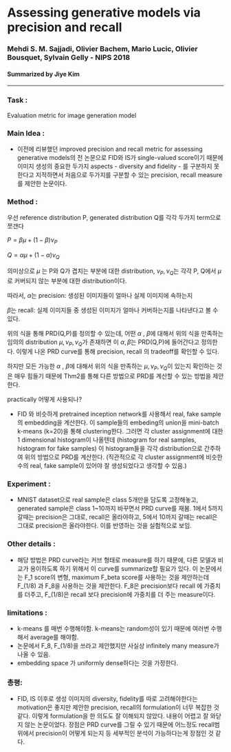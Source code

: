 # Assessing generative models via precision and recall
### Mehdi S. M. Sajjadi, Olivier Bachem, Mario Lucic, Olivier Bousquet, Sylvain Gelly - NIPS 2018
#### Summarized by Jiye Kim

---

### **Task** : 
Evaluation metric for image generation model



### **Main Idea** : 
-  이전에 리뷰했던 improved precision and recall metric for assessing generative models의 전 논문으로 FID와 IS가 single-valued score이기 때문에 이미지 생성의 중요한 두가지 aspects - diversity and fidelity - 를 구분하지 못한다고 지적하면서 처음으로 두가지를 구분할 수 있는 precision, recall measure를 제안한 논문이다.



### **Method** :  
우선 reference distribution P, generated distribution Q를 각각 두가지 term으로 쪼갠다

$P= \beta\mu + (1-\beta)\nu_P$

$Q=\alpha\mu+(1-\alpha)\nu_Q$

의미상으로 $\mu$ 는 P와 Q가 겹치는 부분에 대한 distribution, $\nu_P ,\nu_Q$는 각각 P, Q에서 $\mu$로 커버되지 않는 부분에 대한 distribution이다.

따라서, $\alpha$는 precision: 생성된 이미지들이 얼마나 실제 이미지에 속하는지

$\beta$는 recall: 실제 이미지들 중 생성된 이미지가 얼마나 커버하는지를 나타낸다고 볼 수 있다.



위의 식을 통해 PRD(Q,P)를 정의할 수 있는데, 어떤 $\alpha$ , $\beta$에 대해서 위의 식을 만족하는 임의의 distribution $\mu,\nu_P,\nu_Q$가 존재하면 이 $\alpha, \beta$는 PRD(Q,P)에 들어간다고 정의한다. 이렇게 나온 PRD curve를 통해 precision, recall 의 tradeoff를 확인할 수 있다.



하지만 모든 가능한 $\alpha$ , $\beta$에 대해서 위의 식을 만족하는 $\mu,\nu_P,\nu_Q$이 있는지 확인하는 것은 매우 힘들기 때문에 Thm2를 통해 다른 방법으로 PRD를 계산할 수 있는 방법을 제안한다.

practically 어떻게 사용되나?

- FID 와 비슷하게 pretrained inception network를 사용해서 real, fake sample의 embedding을 계산한다. 이 sample들의 embeding의 union을 mini-batch k-means (k=20)을 통해 clustering한다. 그러면 각 cluster assignment에 대한 1 dimensional histogram이 나올텐데 (histogram for real samples, histogram for fake samples) 이 histogram들을 각각 distribution으로 간주하여 위의 방법으로 PRD를 계산한다. (직관적으로 각 cluster assignment에 비슷한 수의 real, fake sample이 있어야 잘 생성되었다고 생각할 수 있음.)




### **Experiment** :
- MNIST dataset으로 real sample은 class 5개만을 담도록 고정해놓고, generated sample은 class 1~10까지 바꾸면서 PRD curve를 재봄. 1에서 5까지 갈때는 precision은 그대로, recall은 올라야하고, 5에서 10까지 갈때는 recall은 그대로 precision은 올라야한다. 이를 반영하는 것을 실험적으로 보임.
### **Other details** :

- 해당 방법은 PRD curve라는 커브 형태로 measure를 하기 때문에, 다른 모델과 비교가 용이하도록 하기 위해서 이 curve를 summarize할 필요가 있다. 이 논문에서는 F_1 score의 변형, maximum F_beta score를 사용하는 것을 제안하는데 F_(1/8) 과 F_8을 사용하는 것을 제안한다. F_8은 precision보다 recall 에 가중치를 더주고, F_(1/8)은 recall 보다 precision에 가중치를 더 주는 measure이다.

### **limitations** :
- k-means 를 매번 수행해야함. k-means는 random성이 있기 때문에 여러번 수행해서 average를 해야함.
- 논문에서 F_8, F_(1/8)을 쓰라고 제안했지만 사실상 infinitely many measure가 나올 수 있음.
- embedding space 가 uniformly dense하다는 것을 가정한다.

### **총평**:
- FID, IS 이후로 생성 이미지의 diversity, fidelity를 따로 고려해야한다는 motivation은 좋지만 제안한 precision, recall의 formulation이 너무 복잡한 것 같다. 이렇게 formulation을 한 의도도 잘 이해되지 않았다. 내용이 어렵고 잘 와닫지 않는 논문이었다. 장점은 PRD curve를 그릴 수 있기 때문에 어느정도 recall범위에서 precision이 어떻게 되는지 등 세부적인 분석이 가능하다는게 장점인 것 같다.
